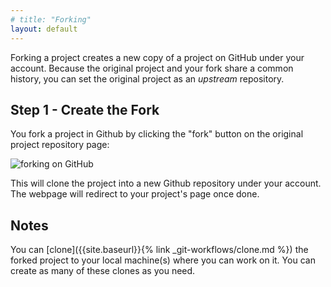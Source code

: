 ```yaml
---
# title: "Forking"
layout: default
---
```

Forking a project creates a new copy of a project on GitHub under your account. Because the original project and your fork share a common history, you can set the original project as an _upstream_ repository.

## Step 1 - Create the Fork
You fork a project in Github by clicking the "fork" button on the original project repository page:

![forking on GitHub]({{site.baseurl}}/img/fork.png)

This will clone the project into a new Github repository under your account.  The webpage will redirect to your project's page once done.

## Notes
You can [clone]({{site.baseurl}}{% link _git-workflows/clone.md %}) the forked project to your local machine(s) where you can work on it.  You can create as many of these clones as you need.
